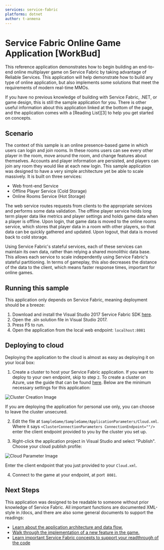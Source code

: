 ```yaml
---
services: service-fabric
platforms: dotnet
author: t-anmena
---
```


# Service Fabric Online Game Application [WorkBud]
This reference application demonstrates how to begin building an end-to-end online multiplayer game on Service Fabric by taking advantage of Reliable Services. This application will help demonstrate how to build any type of online application, but also implements some solutions that meet the requirements of modern real-time MMOs.

If you have no previous knowledge of building with Service Fabric, .NET, or game design, this is still the sample application for you. There is other useful information about this application linked at the bottom of the page, and the application comes with a [Reading List][3] to help you get started on concepts. 

## Scenario
The context of this sample is an online presence-based game in which users can login and join rooms. In these rooms users can see every other player in the room, move around the room, and change features about themselves. Accounts and player information are persisted, and players can join any room they would like at each new login. This sample application was designed to have a very simple architecture yet be able to scale massively. It is built on three services:

- Web front-end Service
- Offline Player Service (Cold Storage)
- Online Rooms Service (Hot Storage)

The web service routes requests from clients to the appropriate services and performs some data validation. The offline player service holds long term player data like metrics and player settings and holds game data when a player is offline. Upon login, that game data is moved to the online rooms service, which stores that player data in a room with other players, so that data can be quickly gathered and updated. Upon logout, that data is moved back to cold storage.

Using Service Fabric's stateful services, each of these services can maintain its own data, rather than relying a shared monolithic data base. This allows each service to scale independently using Service Fabric's stateful partitioning. In terms of gameplay, this also decreases the distance of the data to the client, which means faster response times, important for online games.

## Running this sample
This application only depends on Service Fabric, meaning deployment should be a breeze:

1. Download and install the Visual Studio 2017 Service Fabric SDK [here][1].
2. Open the .sln solution file in Visual Studio 2017.
3. Press F5 to run.
4. Open the application from the local web endpoint: `localhost:8081`

## Deploying to cloud
Deploying the application to the cloud is almost as easy as deploying it on your local box:

1. Create a cluster to host your Service Fabric application. If you want to deploy to your own endpoint, skip to step `2`. To create a cluster on Azure, use the guide that can be found [here][2]. Below are the minimum necessary settings for this application:

![Cluster Creation Image][options1]

If you are deploying the application for personal use only, you can choose to leave the cluster unsecured.

2. Edit the file at `SampleGame/SampleGame/ApplicationParameters/Cloud.xml`. Where it says `<ClusterConnectionParameters ConnectionEndpoint=""/>` enter the client endpoint provided to you by the cluster you set up.

3. Right-click the application project in Visual Studio and select "Publish". Choose your cloud publish profile:

![Cloud Parameter Image][publish]

Enter the client endpoint that you just provided to your `Cloud.xml`.

4. Connect to the game at your endpoint, at port` 8081`.

## Next Steps
This application was designed to be readable to someone without prior knowledge of Service Fabric. All important functions are documented XML-style in /docs, and there are also some general documents to support the readings:
- [Learn about the application architecture and data flow.](../blob/master/docs/architecture.md)
- [Walk through the implementation of a new feature in the game.](../blob/master/docs/newfeature.md)
- [Learn important Service Fabric concepts to support your readthrough of the code](../blob/master/docs/concepts.md)

[1]: https://docs.microsoft.com/en-us/azure/service-fabric/service-fabric-get-started
[2]: https://docs.microsoft.com/en-us/azure/service-fabric/service-fabric-cluster-creation-via-portal#create-cluster-in-the-azure-portal
[options1]: ../master/docs/media/options1.png
[publish]: ../master/docs/media/publish.png
